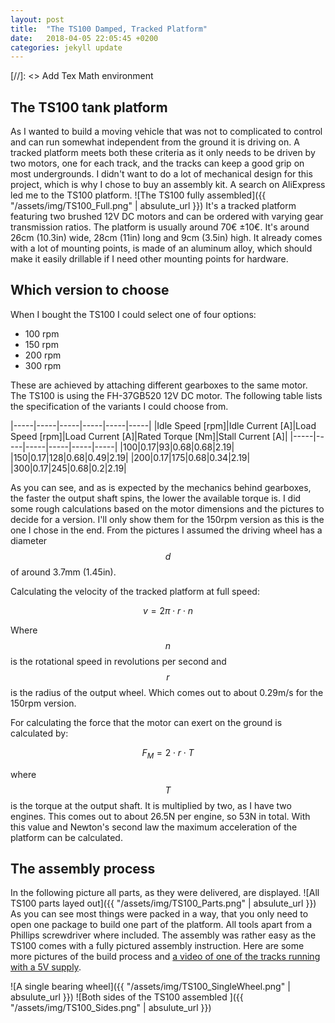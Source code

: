 ```yaml
---
layout: post
title:  "The TS100 Damped, Tracked Platform"
date:   2018-04-05 22:05:45 +0200
categories: jekyll update
---
```

[//]: <> Add Tex Math environment
<script src="https://cdn.mathjax.org/mathjax/latest/MathJax.js?config=TeX-AMS-MML_HTMLorMML" type="text/javascript"></script>

## The TS100 tank platform
As I wanted to build a moving vehicle that was not to complicated to control and can run somewhat independent from the ground it is driving on.
A tracked platform meets both these criteria as it only needs to be driven by two motors, one for each track, and the tracks can keep a good grip on most undergrounds.
I didn't want to do a lot of mechanical design for this project, which is why I chose to buy an assembly kit.
A search on AliExpress led me to the TS100 platform.
![The TS100 fully assembled]({{ "/assets/img/TS100_Full.png" | absulute_url }})
It's a tracked platform featuring two brushed 12V DC motors and can be ordered with varying gear transmission ratios.
The platform is usually around 70€ ±10€.
It's around 26cm (10.3in) wide, 28cm (11in) long and 9cm (3.5in) high.
It already comes with a lot of mounting points, is made of an aluminum alloy, which should make it easily drillable if I need other mounting points for hardware.

## Which version to choose
When I bought the TS100 I could select one of four options:
* 100 rpm
* 150 rpm
* 200 rpm
* 300 rpm

These are achieved by attaching different gearboxes to the same motor.
The TS100 is using the FH-37GB520 12V DC motor.
The following table lists the specification of the variants I could choose from.

|-----|-----|-----|-----|-----|-----|
|Idle Speed [rpm]|Idle Current [A]|Load Speed [rpm]|Load Current [A]|Rated Torque [Nm]|Stall Current [A]|
|-----|-----|-----|-----|-----|-----|
|100|0.17|93|0.68|0.68|2.19|
|150|0.17|128|0.68|0.49|2.19|
|200|0.17|175|0.68|0.34|2.19|
|300|0.17|245|0.68|0.2|2.19|

As you can see, and as is expected by the mechanics behind gearboxes, the faster the output shaft spins, the lower the available torque is.
I did some rough calculations based on the motor dimensions and the pictures to decide for a version.
I'll only show them for the 150rpm version as this is the one I chose in the end.
From the pictures I assumed the driving wheel has a diameter $$d$$ of around 3.7mm (1.45in).

Calculating the velocity of the tracked platform at full speed:

$$v = 2\pi \cdot r \cdot n$$

Where $$n$$ is the rotational speed in revolutions per second and $$r$$ is the radius of the output wheel.
Which comes out to about 0.29m/s for the 150rpm version.

For calculating the force that the motor can exert on the ground is calculated by:

$$F_M = 2 \cdot r \cdot T$$

where $$T$$ is the torque at the output shaft. 
It is multiplied by two, as I have two engines.
This comes out to about 26.5N per engine, so 53N in total.
With this value and Newton's second law the maximum acceleration of the platform can be calculated.

## The assembly process
In the following picture all parts, as they were delivered, are displayed.
![All TS100 parts layed out]({{ "/assets/img/TS100_Parts.png" | absulute_url }})
As you can see most things were packed in a way, that you only need to open one package to build one part of the platform.
All tools apart from a Phillips screwdriver where included.
The assembly was rather easy as the TS100 comes with a fully pictured assembly instruction.
Here are some more pictures of the build process and  [a video of one of the tracks running with a 5V supply](https://youtu.be/k675GzAA0rQ).

![A single bearing wheel]({{ "/assets/img/TS100_SingleWheel.png" | absulute_url }})
![Both sides of the TS100 assembled ]({{ "/assets/img/TS100_Sides.png" | absulute_url }})
